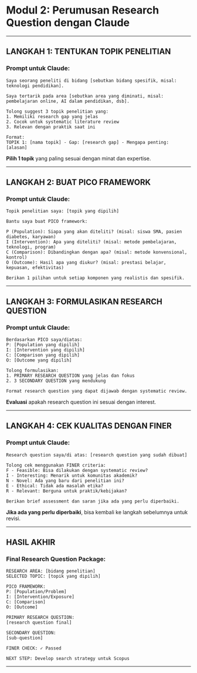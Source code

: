 # Modul 2: Perumusan Research Question dengan Claude

---

## **LANGKAH 1: TENTUKAN TOPIK PENELITIAN**

### **Prompt untuk Claude:**
```
Saya seorang peneliti di bidang [sebutkan bidang spesifik, misal: teknologi pendidikan].

Saya tertarik pada area [sebutkan area yang diminati, misal: pembelajaran online, AI dalam pendidikan, dsb].

Tolong suggest 3 topik penelitian yang:
1. Memiliki research gap yang jelas
2. Cocok untuk systematic literature review
3. Relevan dengan praktik saat ini

Format: 
TOPIK 1: [nama topik] - Gap: [research gap] - Mengapa penting: [alasan]
```

**Pilih 1 topik** yang paling sesuai dengan minat dan expertise.

---

## **LANGKAH 2: BUAT PICO FRAMEWORK**

### **Prompt untuk Claude:**
```
Topik penelitian saya: [topik yang dipilih]

Bantu saya buat PICO framework:

P (Population): Siapa yang akan diteliti? (misal: siswa SMA, pasien diabetes, karyawan)
I (Intervention): Apa yang diteliti? (misal: metode pembelajaran, teknologi, program)
C (Comparison): Dibandingkan dengan apa? (misal: metode konvensional, kontrol)
O (Outcome): Hasil apa yang diukur? (misal: prestasi belajar, kepuasan, efektivitas)

Berikan 1 pilihan untuk setiap komponen yang realistis dan spesifik.
```


---

## **LANGKAH 3: FORMULASIKAN RESEARCH QUESTION**

### **Prompt untuk Claude:**
```
Berdasarkan PICO saya/diatas:
P: [Population yang dipilih]
I: [Intervention yang dipilih]
C: [Comparison yang dipilih]
O: [Outcome yang dipilih]

Tolong formulasikan:
1. PRIMARY RESEARCH QUESTION yang jelas dan fokus
2. 3 SECONDARY QUESTION yang mendukung

Format research question yang dapat dijawab dengan systematic review.
```

**Evaluasi** apakah research question ini sesuai dengan interest.

---

## **LANGKAH 4: CEK KUALITAS DENGAN FINER**

### **Prompt untuk Claude:**
```
Research question saya/di atas: [research question yang sudah dibuat]

Tolong cek menggunakan FINER criteria:
F - Feasible: Bisa dilakukan dengan systematic review?
I - Interesting: Menarik untuk komunitas akademik?
N - Novel: Ada yang baru dari penelitian ini?
E - Ethical: Tidak ada masalah etika?
R - Relevant: Berguna untuk praktik/kebijakan?

Berikan brief assessment dan saran jika ada yang perlu diperbaiki.
```

**Jika ada yang perlu diperbaiki**, bisa kembali ke langkah sebelumnya untuk revisi.

---

## **HASIL AKHIR**

### **Final Research Question Package:**
```
RESEARCH AREA: [bidang penelitian]
SELECTED TOPIC: [topik yang dipilih]

PICO FRAMEWORK:
P: [Population/Problem]
I: [Intervention/Exposure]
C: [Comparison]
O: [Outcome]

PRIMARY RESEARCH QUESTION:
[research question final]

SECONDARY QUESTION:
[sub-question]

FINER CHECK: ✓ Passed

NEXT STEP: Develop search strategy untuk Scopus
```

---
